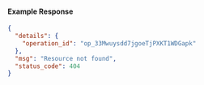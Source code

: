 <!-- Code generated for API Clients. DO NOT EDIT. -->

#### Example Response

```json
{
  "details": {
    "operation_id": "op_33Mwuysdd7jgoeTjPXKT1WDGapk"
  },
  "msg": "Resource not found",
  "status_code": 404
}
```
